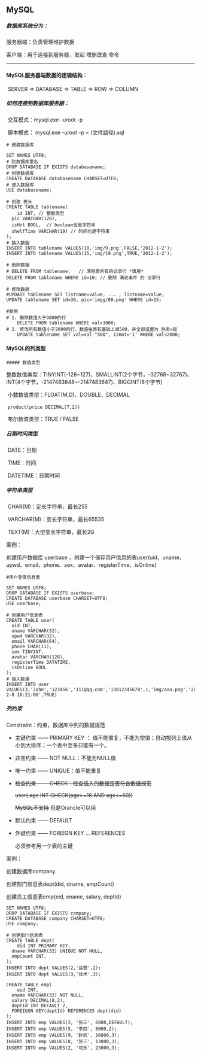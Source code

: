 ## MySQL

##### 数据库系统分为：

服务器端：负责管理维护数据

客户端：用于连接到服务器，发起 增删改查 命令

<hr>

#### MySQL服务器端数据的逻辑结构：

​	SERVER => DATABASE => TABLE => ROW => COLUMN



##### 如何连接到数据库服务器：

​	交互模式：mysql.exe -uroot -p

​	脚本模式： mysql.exe -uroot -p < (文件路径).sql

```mysql
# 搭建数据库

SET NAMES UTF8;
# 防数据库重名
DROP DATABASE IF EXISTS databasename;
# 创建数据库
CREATE DATABASE databasename CHARSET=UTF8;
# 进入数据库
USE databasename;

# 创建 表头
CREATE TABLE tablename(
	id INT,	// 整数类型
  pic VARCHAR(128),
  isHot BOOL,  // boolean也是字符串
  shelfTime VARCHAR(19) // 时间也是字符串
);
# 插入数据
INSERT INTO tablename VALUES(10,'img/9.png',FALSE,'2012-1-2');
INSERT INTO tablename VALUES(15,'img/19.png',TRUE,'2012-1-2');

# 删除数据
# DELETE FROM tablename;   // 清除表所有的记录行 *慎用*
DELETE FROM tablename WHERE id=10; // 删除 满足条件 的 记录行

# 修改数据
#UPDATE tablename SET listname=value, ... , listname=value;
UPDATE tablename SET id=30, pic='imgg/80.png' WHERE id=15;

```



```mysql
#案例
# 1. 删除数值大于3000的行
	DELETE FROM tablename WHERE val>3000;
# 2. 修改所有数值小于2000的行，数值在原有基础上减500，并全部设置为 热卖=是
	UPDATE tablename SET val=val-"500", isHot='1' WHERE val<2000;
```



#### MySQL的列类型

	##### 数值类型

​	整数数值类型：TINYINT(-128~127)、SMALLINT(2个字节，-32768~32767)、INT(4个字节，-2147483648~-2147483647)、BIGGINT(8个字节)

​	小数数值类型：FLOAT(M,D)、DOUBLE、DECIMAL

​	`product(price DECIMAL(7,2))`

​	布尔数值类型：TRUE / FALSE

##### 日期时间类型

​	DATE：日期

​	TIME：时间

​	DATETIME：日期时间

##### 字符串类型

​	CHAR(M)：定长字符串，最长255

​	VARCHAR(M)：变长字符串，最长65535

​	TEXT(M)：大型变长字符串，最长2G



案例：

创建用户数据库 userbase ，创建一个保存用户信息的表user(uid、uname、upwd、email、phone、sex、avatar、registerTime、isOnline)

```mysql
#用户登录信息表

SET NAMES UTF8;
DROP DATABASE IF EXISTS userbase;
CREATE DATABASE userbase CHARSET=UTF8;
USE userbase;

# 创建用户信息表
CREATE TABLE user(
  uid INT,
  uname VARCHAR(32),
  upwd VARCHAR(32),
  email VARCHAR(64),
  phone CHAR(11),
  sex TINYINT,
  avatar VARCHAR(128),
  registerTime DATATIME,
  isOnline BOOL
);
# 插入数据
INSERT INTO user VALUES(3,'John','123456','111@qq.com','13012345678',1,'img/aaa.png','2020-2-8 16:21:00',TRUE)
```



##### 列约束

Constraint：约束，数据库中列的数据规范

- 主键约束 —— PRIMARY KEY ： 值不能重复，不能为空值；自动按列上值从小到大排序；一个表中至多只能有一个。

- 非空约束 —— NOT NULL：不能为NULL值

- 唯一约束 —— UNIQUE：值不能重复

- ~~检查约束 —— CHECK：检查插入的数据是否符合数据规范~~

  ~~user( age INT CHECK(age>=18 AND age<=60))~~

  ~~MySQL不支持~~    但是Orancle可以用

- 默认约束 —— DEFAULT

- 外键约束 —— FOREIGN KEY ... REFERENCES

  必须参考另一个表的主键

  





案例：

创建数据库company

创建部门信息表dept(did, dname, empCount)

创建员工信息表emp(eid, ename, salary, deptId)

```mysql
SET NAMES UTF8;
DROP DATABASE IF EXISTS company;
CREATE DATABASE company CHARSET=UTF8;
USE company;

# 创建部门信息表
CREATE TABLE dept(
	did INT PRIMARY KEY,
  dname VARCHAR(32) UNIQUE NOT NULL,
  empCount INT,
);
INSERT INTO dept VALUES(2,'运营',2);
INSERT INTO dept VALUES(3,'技术',3);

CREATE TABLE emp(
	eid INT,
  ename VARCHAR(32) NOT NULL,
  salary DECIMAL(8,2),
  deptId INT DEFAULT 2,
  FOREIGGN KEY(deptId) REFERENCES dept(did) 
);
INSERT INTO emp VALUES(3, '张三', 6000,DEFAULT);
INSERT INTO emp VALUES(5, '李四', 8000,2);
INSERT INTO emp VALUES(9, '赵武', 16000,3);
INSERT INTO emp VALUES(8, '张三', 13000,3);
INSERT INTO emp VALUES(2, '可乐', 23000,3);
```

